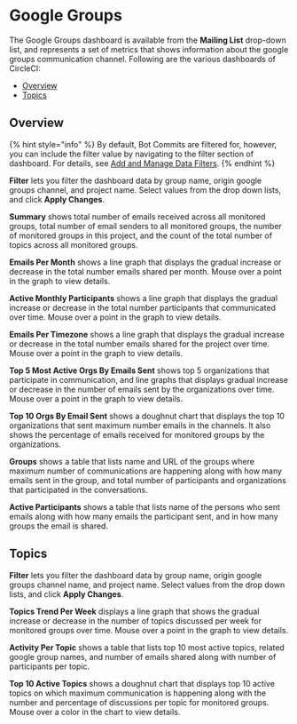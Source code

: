 # Google Groups

The Google Groups dashboard is available from the **Mailing List** drop-down list, and represents a set of metrics that shows information about the google groups communication channel. Following are the various dashboards of CircleCI:

* [Overview](google-groups.md#overview)
* [Topics](google-groups.md#topics)

## Overview

{% hint style="info" %}
By default, Bot Commits are filtered for, however, you can include the filter value by navigating to the filter section of dashboard. For details, see [Add and Manage Data Filters](../../../filter-data/add-and-manage-data-filters.md).
{% endhint %}

**Filter** lets you filter the dashboard data by group name, origin google groups channel, and project name. Select values from the drop down lists, and click **Apply Changes**.

**Summary** shows total number of emails received across all monitored groups, total number of email senders to all monitored groups, the number of monitored groups in this project, and the count of the total number of topics across all monitored groups.

**Emails Per Month** shows a line graph that displays the gradual increase or decrease in the total number emails shared per month. Mouse over a point in the graph to view details.

**Active Monthly Participants** shows a line graph that displays the gradual increase or decrease in the total number participants that communicated over time. Mouse over a point in the graph to view details.

**Emails Per Timezone** shows a line graph that displays the gradual increase or decrease in the total number emails shared for the project over time. Mouse over a point in the graph to view details.

**Top 5 Most Active Orgs By Emails Sent** shows top 5 organizations that participate in communication, and line graphs that displays gradual increase or decrease in the number of emails sent by the organizations over time. Mouse over a point in the graph to view details.

**Top 10 Orgs By Email Sent** shows a doughnut chart that displays the top 10 organizations that sent maximum number emails in the channels. It also shows the percentage of emails received for monitored groups by the organizations.

**Groups** shows a table that lists name and URL of the groups where maximum number of communications are happening along with how many emails sent in the group, and total number of participants and organizations that participated in the conversations.

**Active Participants** shows a table that lists name of the persons who sent emails along with how many emails the participant sent, and in how many groups the email is shared.

## Topics

**Filter** lets you filter the dashboard data by group name, origin google groups channel name, and project name. Select values from the drop down lists, and click **Apply Changes**.

**Topics Trend Per Week** displays a line graph that shows the gradual increase or decrease in the number of topics discussed per week for monitored groups over time. Mouse over a point in the graph to view details.

**Activity Per Topic** shows a table that lists top 10 most active topics, related google group names, and number of emails shared along with number of participants per topic.

**Top 10 Active Topics** shows a doughnut chart that displays top 10 active topics on which maximum communication is happening along with the number and percentage of discussions per topic for monitored groups. Mouse over a color in the chart to view details.

